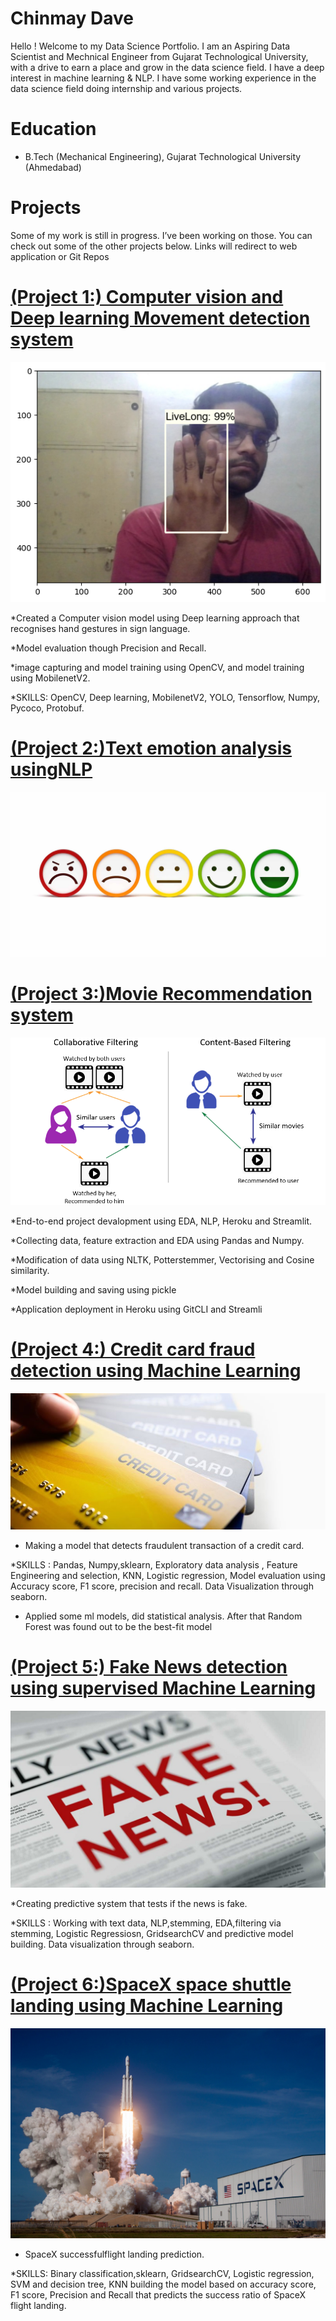 # Chinmay Dave

Hello ! Welcome to my Data Science Portfolio. I am an Aspiring Data Scientist and Mechnical Engineer from Gujarat Technological University, with a drive to earn a place and grow in the data science field. I have a deep interest in machine learning & NLP. I have some working experience in the data science field doing internship and various projects. 


# Education
* B.Tech (Mechanical Engineering), Gujarat Technological University (Ahmedabad)

# Projects

Some of my work is still in progress. I’ve been working on those. You can check out some of the other projects below.
Links will redirect to web application or Git Repos


# [(Project 1:) Computer vision and Deep learning Movement detection system ](https://github.com/daverx390dc/Object_Detection)
![](/images/download.png)

*Created a Computer vision model using Deep learning approach that recognises hand gestures in sign language.

*Model evaluation though Precision and Recall.

*image capturing and model training using OpenCV, and model training using MobilenetV2.

*SKILLS: OpenCV, Deep learning, MobilenetV2, YOLO, Tensorflow, Numpy, Pycoco, Protobuf.



# [(Project 2:)Text emotion analysis usingNLP](https://text-emotion-nlp.herokuapp.com/)
![](/images/emotions.jpg)

# [(Project 3:)Movie Recommendation system](https://movie-recommandation-dc.herokuapp.com/)
![](/images/1_nQvD0rDEWzhhx-Eiurhung.png)

*End-to-end project devalopment using EDA, NLP, Heroku and Streamlit.

*Collecting data, feature extraction and EDA using Pandas and Numpy.

*Modification of data using NLTK, Potterstemmer, Vectorising and Cosine similarity.

*Model building and saving using pickle

*Application deployment in Heroku using GitCLI and Streamli



# [(Project 4:) Credit card fraud detection using Machine Learning](https://github.com/daverx390dc/Credit-card-fraud-detection)
![](/images/creditcards450.jpg)
  

* Making a model that detects fraudulent transaction of a credit card. 

*SKILLS : Pandas, Numpy,sklearn, Exploratory data analysis , Feature Engineering and selection, KNN, Logistic regression, Model evaluation using Accuracy
score, F1 score, precision and recall. Data Visualization through seaborn.

* Applied some ml models, did statistical analysis. After that Random Forest was found out to be the best-fit model


# [(Project 5:) Fake News detection using supervised Machine Learning](https://github.com/daverx390dc/Fake-news-detection)
![](/images/afke_nwse.jpeg)


*Creating predictive system that tests if the news is fake. 

*SKILLS : Working with text data, NLP,stemming, EDA,filtering via stemming, Logistic Regressiosn, GridsearchCV and predictive model building. Data visualization through seaborn.


# [(Project 6:)SpaceX space shuttle landing using Machine Learning](https://github.com/daverx390dc/SpaceX-flight-prediction)
![](/images/spaceX.jpg)

* SpaceX successfulflight landing prediction. 

*SKILLS: Binary classification,sklearn, GridsearchCV, Logistic regression, SVM and decision tree, KNN building the model based on accuracy score, F1 score, Precision and Recall that predicts the success ratio of SpaceX flight landing.


